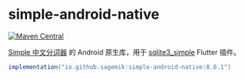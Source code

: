 # simple-android-native

[![Maven Central](https://img.shields.io/maven-central/v/io.github.sagemik/simple-android-native?label=Maven%20Central)](https://central.sonatype.com/artifact/io.github.sagemik/simple-android-native)

[Simple 中文分词器](https://github.com/wangfenjin/simple) 的 Android 原生库，用于 [sqlite3_simple](https://github.com/SageMik/sqlite3_simple) Flutter 插件。

```gradle
implementation("io.github.sagemik:simple-android-native:0.0.1")
```
